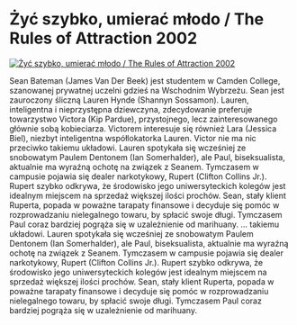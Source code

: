 Żyć szybko, umierać młodo / The Rules of Attraction 2002 
=============
[![Żyć szybko, umierać młodo / The Rules of Attraction 2002 ](http://vidos.pl/images/player.gif)](http://vidos.pl/yc-szybko-umierac-mlodo-the-rules-of-attraction-2002)

 Sean Bateman (James Van Der Beek) jest studentem w Camden College, szanowanej prywatnej uczelni gdzieś na Wschodnim Wybrzeżu. Sean jest zauroczony śliczną Lauren Hynde (Shannyn Sossamon). Lauren, inteligentna i nieprzystępna dziewczyna, zdecydowanie preferuje towarzystwo Victora (Kip Pardue), przystojnego, lecz zainteresowanego głównie sobą kobieciarza. Victorem interesuje się również Lara (Jessica Biel), niezbyt inteligentna współlokatorka Lauren. Victor nie ma nic przeciwko takiemu układowi. Lauren spotykała się wcześniej ze snobowatym Paulem Dentonem (Ian Somerhalder), ale Paul, biseksualista, aktualnie ma wyraźną ochotę na związek z Seanem. Tymczasem w campusie pojawia się dealer narkotykowy, Rupert (Clifton Collins Jr.). Rupert szybko odkrywa, że środowisko jego uniwersyteckich kolegów jest idealnym miejscem na sprzedaż większej ilości prochów. Sean, stały klient Ruperta, popada w poważne tarapaty finansowe i decyduje się pomóc w rozprowadzaniu nielegalnego towaru, by spłacić swoje długi. Tymczasem Paul coraz bardziej pogrąża się w uzależnienie od marihuany.  ... takiemu układowi. Lauren spotykała się wcześniej ze snobowatym Paulem Dentonem (Ian Somerhalder), ale Paul, biseksualista, aktualnie ma wyraźną ochotę na związek z Seanem. Tymczasem w campusie pojawia się dealer narkotykowy, Rupert (Clifton Collins Jr.). Rupert szybko odkrywa, że środowisko jego uniwersyteckich kolegów jest idealnym miejscem na sprzedaż większej ilości prochów. Sean, stały klient Ruperta, popada w poważne tarapaty finansowe i decyduje się pomóc w rozprowadzaniu nielegalnego towaru, by spłacić swoje długi. Tymczasem Paul coraz bardziej pogrąża się w uzależnienie od marihuany.
